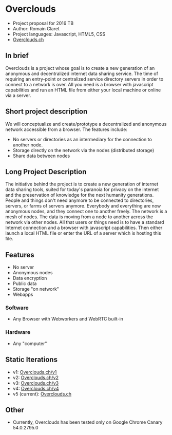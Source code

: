 # Overclouds

- Project proposal for 2016 TB
- Author: Romain Claret
- Project languages: Javascript, HTML5, CSS
- [Overclouds.ch](https://overclouds.ch)


## In brief

Overclouds is a project whose goal is to create a new generation of an anonymous and decentralized internet data sharing service. The time of requiring an entry-point or centralized service directory servers in order to connect to a network is over. All you need is a browser with javascript capabilities and run an HTML file from either your local machine or online via a server.


## Short project description

We will conceptualize and create/prototype a decentralized and anonymous network accessible from a browser.
The features include:

- No servers or directories as an intermediary for the connection to another node.
- Storage directly on the network via the nodes (distributed storage)
- Share data between nodes


## Long Project Description

The initiative behind the project is to create a new generation of internet data sharing tools, suited for today's paranoia for privacy on the internet and the preservation of knowledge for the next humanity generations.
People and things don't need anymore to be connected to directories, servers, or farms of servers anymore. Everybody and everything are now anonymous nodes, and they connect one to another freely.
The network is a mesh of nodes. The data is moving from a node to another across the network via other nodes.
All that users or things need is to have a standard Internet connection and a browser with javascript capabilities. Then either launch a local HTML file or enter the URL of a server which is hosting this file.


## Features

- No server
- Anonymous nodes
- Data encryption
- Public data
- Storage "on network"
- Webapps

### Software
- Any Browser with Webworkers and WebRTC built-in

### Hardware
- Any "computer"

## Static Iterations
- v1: [Overclouds.ch/v1](https://overclouds.ch/v1)
- v2: [Overclouds.ch/v2](https://overclouds.ch/v2)
- v3: [Overclouds.ch/v3](https://overclouds.ch/v3)
- v4: [Overclouds.ch/v4](https://overclouds.ch/v4)
- v5 (current): [Overclouds.ch](https://overclouds.ch)

## Other
- Currently, Overclouds has been tested only on Google Chrome Canary 54.0.2795.0
